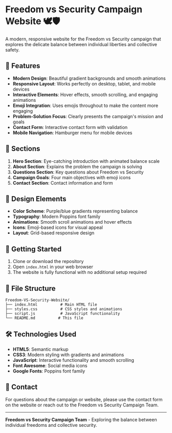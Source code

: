 # Freedom vs Security Campaign Website 🕊️🛡️

A modern, responsive website for the Freedom vs Security campaign that explores the delicate balance between individual liberties and collective safety.

## 🌟 Features

- **Modern Design**: Beautiful gradient backgrounds and smooth animations
- **Responsive Layout**: Works perfectly on desktop, tablet, and mobile devices
- **Interactive Elements**: Hover effects, smooth scrolling, and engaging animations
- **Emoji Integration**: Uses emojis throughout to make the content more engaging
- **Problem-Solution Focus**: Clearly presents the campaign's mission and goals
- **Contact Form**: Interactive contact form with validation
- **Mobile Navigation**: Hamburger menu for mobile devices

## 📱 Sections

1. **Hero Section**: Eye-catching introduction with animated balance scale
2. **About Section**: Explains the problem the campaign is solving
3. **Questions Section**: Key questions about Freedom vs Security
4. **Campaign Goals**: Four main objectives with emoji icons
5. **Contact Section**: Contact information and form

## 🎨 Design Elements

- **Color Scheme**: Purple/blue gradients representing balance
- **Typography**: Modern Poppins font family
- **Animations**: Smooth scroll animations and hover effects
- **Icons**: Emoji-based icons for visual appeal
- **Layout**: Grid-based responsive design

## 🚀 Getting Started

1. Clone or download the repository
2. Open `index.html` in your web browser
3. The website is fully functional with no additional setup required

## 📁 File Structure

```
Freedom-VS-Security-Website/
├── index.html          # Main HTML file
├── styles.css          # CSS styles and animations
├── script.js           # JavaScript functionality
└── README.md          # This file
```

## 🛠️ Technologies Used

- **HTML5**: Semantic markup
- **CSS3**: Modern styling with gradients and animations
- **JavaScript**: Interactive functionality and smooth scrolling
- **Font Awesome**: Social media icons
- **Google Fonts**: Poppins font family

## 📧 Contact

For questions about the campaign or website, please use the contact form on the website or reach out to the Freedom vs Security Campaign Team.

---

**Freedom vs Security Campaign Team** - Exploring the balance between individual freedoms and collective security.